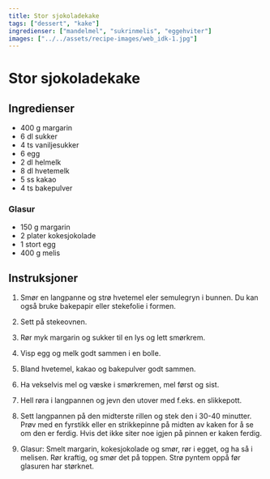 ```yaml
---
title: Stor sjokoladekake
tags: ["dessert", "kake"]
ingredienser: ["mandelmel", "sukrinmelis", "eggehviter"]
images: ["../../assets/recipe-images/web_idk-1.jpg"]
---
```


# Stor sjokoladekake

## Ingredienser

- 400 g margarin
- 6 dl sukker
- 4 ts vaniljesukker
- 6 egg
- 2 dl helmelk
- 8 dl hvetemelk
- 5 ss kakao
- 4 ts bakepulver

### Glasur

- 150 g margarin
- 2 plater kokesjokolade
- 1 stort egg
- 400 g melis

## Instruksjoner

1. Smør en langpanne og strø hvetemel eler semulegryn i bunnen. Du kan også bruke bakepapir eller stekefolie i formen.

2. Sett på stekeovnen.

3. Rør myk margarin og sukker til en lys og lett smørkrem.

4. Visp egg og melk godt sammen i en bolle.

5. Bland hvetemel, kakao og bakepulver godt sammen.

6. Ha vekselvis mel og væske i smørkremen, mel først og sist.

7. Hell røra i langpannen og jevn den utover med f.eks. en slikkepott.

8. Sett langpannen på den midterste rillen og stek den i 30-40 minutter. Prøv med en fyrstikk eller en strikkepinne på midten av kaken for å se om den er ferdig. Hvis det ikke siter noe igjen på pinnen er kaken ferdig.

9. Glasur: Smelt margarin, kokesjokolade og smør, rør i egget, og ha så i melisen. Rør kraftig, og smør det på toppen. Strø pyntem oppå før glasuren har størknet.
